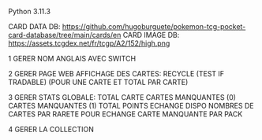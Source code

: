 Python 3.11.3

CARD DATA DB: https://github.com/hugoburguete/pokemon-tcg-pocket-card-database/tree/main/cards/en
CARD IMAGE DB: https://assets.tcgdex.net/fr/tcgp/A2/152/high.png


1 GERER NOM ANGLAIS AVEC SWITCH

2 GERER PAGE WEB AFFICHAGE DES CARTES:
    RECYCLE (TEST IF TRADABLE) (POUR UNE CARTE ET TOTAL PAR CARTE)

3 GERER STATS GLOBALE:
    TOTAL CARTE
    CARTES MANQUANTES (0)
    CARTES MANQUANTES (1)
    TOTAL POINTS ECHANGE DISPO
    NOMBRES DE CARTES PAR RARETE POUR ECHANGE
    CARTE MANQUANTE PAR PACK

4 GERER LA COLLECTION



